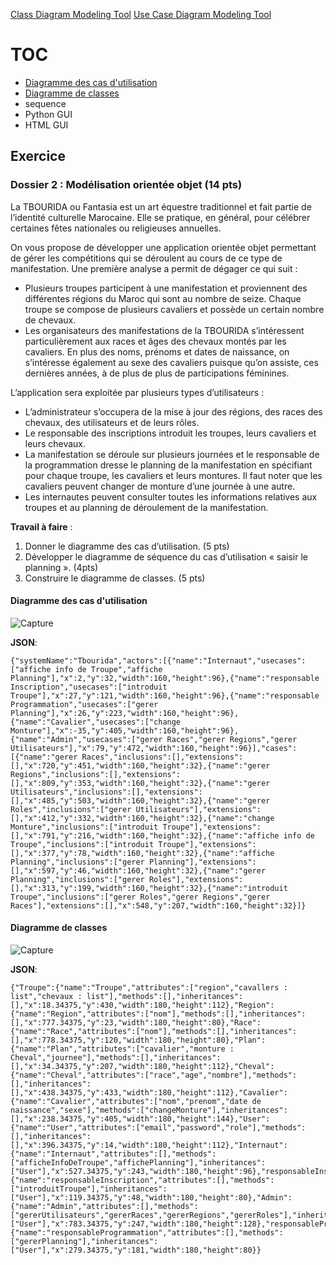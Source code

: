 [Class Diagram Modeling Tool](https://simple-class-diagram-modeling-tool.netlify.app)
[Use Case Diagram Modeling Tool](https://simple-use-case-diagram-modeling-tool.netlify.app)

# TOC
- [Diagramme des cas d'utilisation](#diagramme-des-cas-dutilisation)
- [Diagramme de classes](#diagramme-de-classes)
- sequence
- Python GUI
- HTML GUI

## Exercice
### Dossier 2 : Modélisation orientée objet (14 pts)

La TBOURIDA ou Fantasia est un art équestre traditionnel et fait partie de l’identité culturelle Marocaine. Elle se pratique, en général, pour célébrer certaines fêtes nationales ou religieuses annuelles.

On vous propose de développer une application orientée objet permettant de gérer les compétitions qui se déroulent au cours de ce type de manifestation. Une première analyse a permit de dégager ce qui suit :

- Plusieurs troupes participent à une manifestation et proviennent des différentes régions du Maroc qui sont au nombre de seize. Chaque troupe se compose de plusieurs cavaliers et possède un certain nombre de chevaux.
- Les organisateurs des manifestations de la TBOURIDA s’intéressent particulièrement aux races et âges des chevaux montés par les cavaliers. En plus des noms, prénoms et dates de naissance, on s’intéresse également au sexe des cavaliers puisque qu’on assiste, ces dernières années, à de plus de plus de participations féminines.

L’application sera exploitée par plusieurs types d’utilisateurs :

- L’administrateur s’occupera de la mise à jour des régions, des races des chevaux, des utilisateurs et de leurs rôles.
- Le responsable des inscriptions introduit les troupes, leurs cavaliers et leurs chevaux.
- La manifestation se déroule sur plusieurs journées et le responsable de la programmation dresse le planning de la manifestation en spécifiant pour chaque troupe, les cavaliers et leurs montures. Il faut noter que les cavaliers peuvent changer de monture d’une journée à une autre.
- Les internautes peuvent consulter toutes les informations relatives aux troupes et au planning de déroulement de la manifestation.

**Travail à faire** :

1. Donner le diagramme des cas d’utilisation. (5 pts)
2. Développer le diagramme de séquence du cas d’utilisation « saisir le planning ». (4pts)
3. Construire le diagramme de classes. (5 pts)

#### Diagramme des cas d'utilisation
![Capture](https://github.com/IMAD-Majid/UML-modeling-tool/assets/137281672/8f2c000e-75ad-4e21-8ca7-326a97b7b7ee)

**JSON**:
```
{"systemName":"Tbourida","actors":[{"name":"Internaut","usecases":["affiche info de Troupe","affiche Planning"],"x":2,"y":32,"width":160,"height":96},{"name":"responsable Inscription","usecases":["introduit Troupe"],"x":27,"y":121,"width":160,"height":96},{"name":"responsable Programmation","usecases":["gerer Planning"],"x":26,"y":223,"width":160,"height":96},{"name":"Cavalier","usecases":["change Monture"],"x":-35,"y":405,"width":160,"height":96},{"name":"Admin","usecases":["gerer Races","gerer Regions","gerer Utilisateurs"],"x":79,"y":472,"width":160,"height":96}],"cases":[{"name":"gerer Races","inclusions":[],"extensions":[],"x":720,"y":451,"width":160,"height":32},{"name":"gerer Regions","inclusions":[],"extensions":[],"x":809,"y":353,"width":160,"height":32},{"name":"gerer Utilisateurs","inclusions":[],"extensions":[],"x":485,"y":503,"width":160,"height":32},{"name":"gerer Roles","inclusions":["gerer Utilisateurs"],"extensions":[],"x":412,"y":332,"width":160,"height":32},{"name":"change Monture","inclusions":["introduit Troupe"],"extensions":[],"x":791,"y":216,"width":160,"height":32},{"name":"affiche info de Troupe","inclusions":["introduit Troupe"],"extensions":[],"x":377,"y":78,"width":160,"height":32},{"name":"affiche Planning","inclusions":["gerer Planning"],"extensions":[],"x":597,"y":46,"width":160,"height":32},{"name":"gerer Planning","inclusions":["gerer Roles"],"extensions":[],"x":313,"y":199,"width":160,"height":32},{"name":"introduit Troupe","inclusions":["gerer Roles","gerer Regions","gerer Races"],"extensions":[],"x":548,"y":207,"width":160,"height":32}]}
```

#### Diagramme de classes
![Capture](https://github.com/IMAD-Majid/UML-modeling-tool/assets/137281672/ea9c508e-dd35-4b23-8903-c9dc379fd0b3)

**JSON**:
```
{"Troupe":{"name":"Troupe","attributes":["region","cavallers : list","chevaux : list"],"methods":[],"inheritances":[],"x":18.34375,"y":430,"width":180,"height":112},"Region":{"name":"Region","attributes":["nom"],"methods":[],"inheritances":[],"x":777.34375,"y":23,"width":180,"height":80},"Race":{"name":"Race","attributes":["nom"],"methods":[],"inheritances":[],"x":778.34375,"y":120,"width":180,"height":80},"Plan":{"name":"Plan","attributes":["cavalier","monture : Cheval","journee"],"methods":[],"inheritances":[],"x":34.34375,"y":207,"width":180,"height":112},"Cheval":{"name":"Cheval","attributes":["race","age","nombre"],"methods":[],"inheritances":[],"x":438.34375,"y":433,"width":180,"height":112},"Cavalier":{"name":"Cavalier","attributes":["nom","prenom","date de naissance","sexe"],"methods":["changeMonture"],"inheritances":[],"x":238.34375,"y":405,"width":180,"height":144},"User":{"name":"User","attributes":["email","password","role"],"methods":[],"inheritances":[],"x":396.34375,"y":14,"width":180,"height":112},"Internaut":{"name":"Internaut","attributes":[],"methods":["afficheInfoDeTroupe","affichePlanning"],"inheritances":["User"],"x":527.34375,"y":243,"width":180,"height":96},"responsableInscription":{"name":"responsableInscription","attributes":[],"methods":["introduitTroupe"],"inheritances":["User"],"x":119.34375,"y":48,"width":180,"height":80},"Admin":{"name":"Admin","attributes":[],"methods":["gererUtilisateurs","gererRaces","gererRegions","gererRoles"],"inheritances":["User"],"x":783.34375,"y":247,"width":180,"height":128},"responsableProgrammation":{"name":"responsableProgrammation","attributes":[],"methods":["gererPlanning"],"inheritances":["User"],"x":279.34375,"y":181,"width":180,"height":80}}
```

